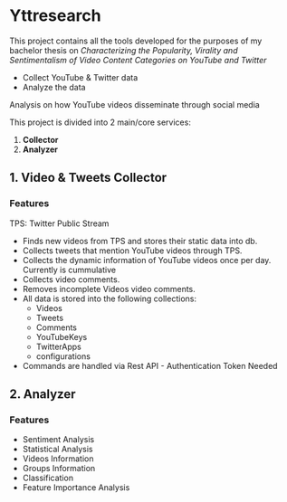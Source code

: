 # Yttresearch
This project contains all the tools developed for the purposes of my bachelor thesis on
_Characterizing the Popularity, Virality and Sentimentalism of Video Content Categories on YouTube and Twitter_



* Collect YouTube & Twitter data
* Analyze the data

Analysis on how YouTube videos disseminate through social media

This project is divided into 2 main/core services:

1. **Collector**
2. **Analyzer**

## 1. Video & Tweets Collector

### Features
TPS: Twitter Public Stream
* Finds new videos from TPS and stores their static data into db.
* Collects tweets that mention YouTube videos through TPS.
* Collects the dynamic information of YouTube videos once per day. Currently is cummulative
* Collects video comments.
* Removes incomplete Videos video comments.
* All data is stored into the following collections:  
  * Videos
  * Tweets
  * Comments
  * YouTubeKeys
  * TwitterApps
  * configurations
* Commands are handled via Rest API - Authentication Token Needed


## 2. Analyzer

### Features
* Sentiment Analysis
* Statistical Analysis
* Videos Information
* Groups Information
* Classification
* Feature Importance Analysis


